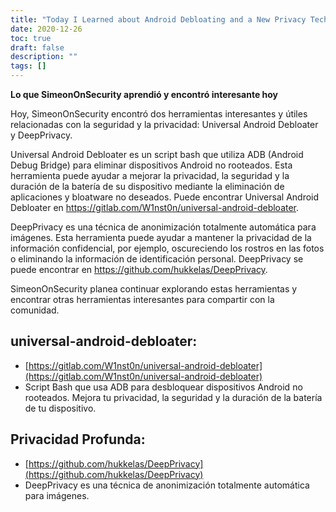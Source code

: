 ```yaml
---
title: "Today I Learned about Android Debloating and a New Privacy Technique"
date: 2020-12-26
toc: true
draft: false
description: ""
tags: []
---
```


 **Lo que SimeonOnSecurity aprendió y encontró interesante hoy**  Hoy, SimeonOnSecurity encontró dos herramientas interesantes y útiles relacionadas con la seguridad y la privacidad: Universal Android Debloater y DeepPrivacy.  Universal Android Debloater es un script bash que utiliza ADB (Android Debug Bridge) para eliminar dispositivos Android no rooteados. Esta herramienta puede ayudar a mejorar la privacidad, la seguridad y la duración de la batería de su dispositivo mediante la eliminación de aplicaciones y bloatware no deseados. Puede encontrar Universal Android Debloater en https://gitlab.com/W1nst0n/universal-android-debloater.  DeepPrivacy es una técnica de anonimización totalmente automática para imágenes. Esta herramienta puede ayudar a mantener la privacidad de la información confidencial, por ejemplo, oscureciendo los rostros en las fotos o eliminando la información de identificación personal. DeepPrivacy se puede encontrar en https://github.com/hukkelas/DeepPrivacy.  SimeonOnSecurity planea continuar explorando estas herramientas y encontrar otras herramientas interesantes para compartir con la comunidad.  ## universal-android-debloater: - [https://gitlab.com/W1nst0n/universal-android-debloater](https://gitlab.com/W1nst0n/universal-android-debloater) - Script Bash que usa ADB para desbloquear dispositivos Android no rooteados. Mejora tu privacidad, la seguridad y la duración de la batería de tu dispositivo.  ## Privacidad Profunda: - [https://github.com/hukkelas/DeepPrivacy](https://github.com/hukkelas/DeepPrivacy) - DeepPrivacy es una técnica de anonimización totalmente automática para imágenes.